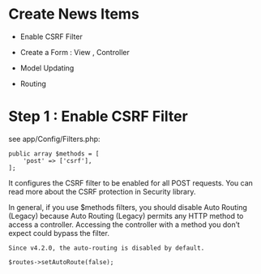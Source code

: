 # Create News Items

- Enable CSRF Filter

- Create a Form : View , Controller

- Model Updating

- Routing 


# Step 1 : Enable CSRF Filter

see  app/Config/Filters.php:

    public array $methods = [
        'post' => ['csrf'],
    ];

It configures the CSRF filter to be enabled for all POST requests. You can read more about the CSRF protection in Security library.

In general, if you use $methods filters, you should disable Auto Routing (Legacy) because Auto Routing (Legacy) permits any HTTP method to access a controller. Accessing the controller with a method you don’t expect could bypass the filter.
    
    Since v4.2.0, the auto-routing is disabled by default.

    $routes->setAutoRoute(false);

